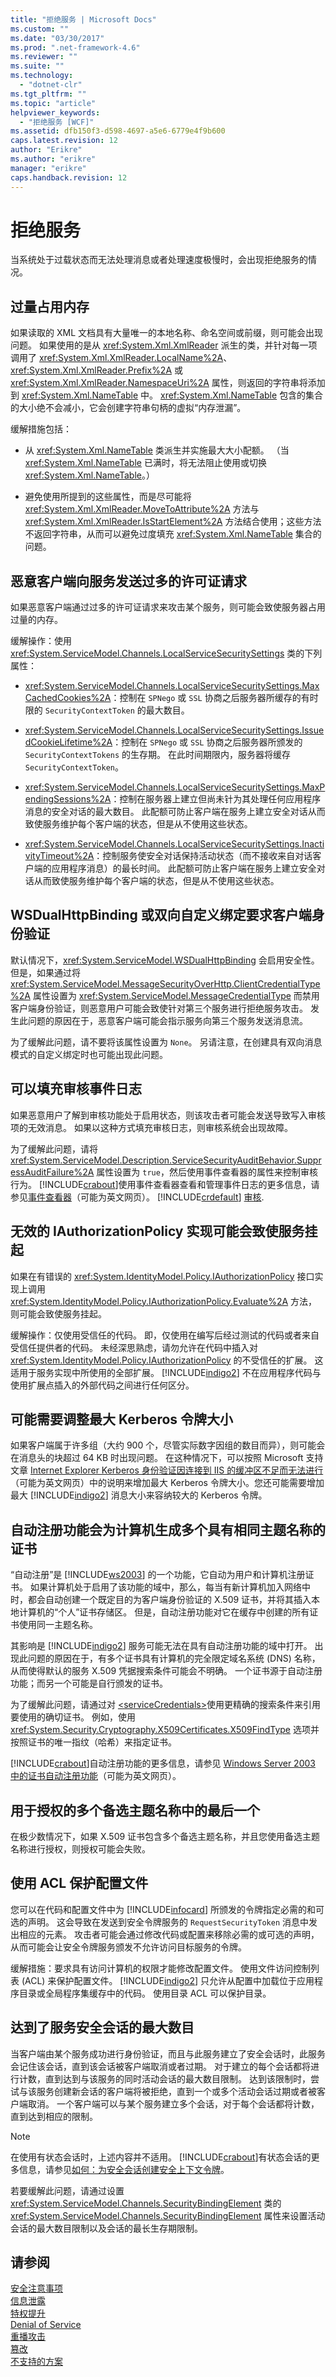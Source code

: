 ```yaml
---
title: "拒绝服务 | Microsoft Docs"
ms.custom: ""
ms.date: "03/30/2017"
ms.prod: ".net-framework-4.6"
ms.reviewer: ""
ms.suite: ""
ms.technology: 
  - "dotnet-clr"
ms.tgt_pltfrm: ""
ms.topic: "article"
helpviewer_keywords: 
  - "拒绝服务 [WCF]"
ms.assetid: dfb150f3-d598-4697-a5e6-6779e4f9b600
caps.latest.revision: 12
author: "Erikre"
ms.author: "erikre"
manager: "erikre"
caps.handback.revision: 12
---
```

# 拒绝服务
当系统处于过载状态而无法处理消息或者处理速度极慢时，会出现拒绝服务的情况。  
  
## 过量占用内存  
 如果读取的 XML 文档具有大量唯一的本地名称、命名空间或前缀，则可能会出现问题。  如果使用的是从 <xref:System.Xml.XmlReader> 派生的类，并针对每一项调用了 <xref:System.Xml.XmlReader.LocalName%2A>、<xref:System.Xml.XmlReader.Prefix%2A> 或 <xref:System.Xml.XmlReader.NamespaceUri%2A> 属性，则返回的字符串将添加到 <xref:System.Xml.NameTable> 中。  <xref:System.Xml.NameTable> 包含的集合的大小绝不会减小，它会创建字符串句柄的虚拟“内存泄漏”。  
  
 缓解措施包括：  
  
-   从 <xref:System.Xml.NameTable> 类派生并实施最大大小配额。  （当 <xref:System.Xml.NameTable> 已满时，将无法阻止使用或切换 <xref:System.Xml.NameTable>。）  
  
-   避免使用所提到的这些属性，而是尽可能将 <xref:System.Xml.XmlReader.MoveToAttribute%2A> 方法与 <xref:System.Xml.XmlReader.IsStartElement%2A> 方法结合使用；这些方法不返回字符串，从而可以避免过度填充 <xref:System.Xml.NameTable> 集合的问题。  
  
## 恶意客户端向服务发送过多的许可证请求  
 如果恶意客户端通过过多的许可证请求来攻击某个服务，则可能会致使服务器占用过量的内存。  
  
 缓解操作：使用 <xref:System.ServiceModel.Channels.LocalServiceSecuritySettings> 类的下列属性：  
  
-   <xref:System.ServiceModel.Channels.LocalServiceSecuritySettings.MaxCachedCookies%2A>：控制在 `SPNego` 或 `SSL` 协商之后服务器所缓存的有时限的 `SecurityContextToken` 的最大数目。  
  
-   <xref:System.ServiceModel.Channels.LocalServiceSecuritySettings.IssuedCookieLifetime%2A>：控制在 `SPNego` 或 `SSL` 协商之后服务器所颁发的 `SecurityContextTokens` 的生存期。  在此时间期限内，服务器将缓存 `SecurityContextToken`。  
  
-   <xref:System.ServiceModel.Channels.LocalServiceSecuritySettings.MaxPendingSessions%2A>：控制在服务器上建立但尚未针为其处理任何应用程序消息的安全对话的最大数目。  此配额可防止客户端在服务上建立安全对话从而致使服务维护每个客户端的状态，但是从不使用这些状态。  
  
-   <xref:System.ServiceModel.Channels.LocalServiceSecuritySettings.InactivityTimeout%2A>：控制服务使安全对话保持活动状态（而不接收来自对话客户端的应用程序消息）的最长时间。  此配额可防止客户端在服务上建立安全对话从而致使服务维护每个客户端的状态，但是从不使用这些状态。  
  
## WSDualHttpBinding 或双向自定义绑定要求客户端身份验证  
 默认情况下，<xref:System.ServiceModel.WSDualHttpBinding> 会启用安全性。  但是，如果通过将 <xref:System.ServiceModel.MessageSecurityOverHttp.ClientCredentialType%2A> 属性设置为 <xref:System.ServiceModel.MessageCredentialType> 而禁用客户端身份验证，则恶意用户可能会致使针对第三个服务进行拒绝服务攻击。  发生此问题的原因在于，恶意客户端可能会指示服务向第三个服务发送消息流。  
  
 为了缓解此问题，请不要将该属性设置为 `None`。  另请注意，在创建具有双向消息模式的自定义绑定时也可能出现此问题。  
  
## 可以填充审核事件日志  
 如果恶意用户了解到审核功能处于启用状态，则该攻击者可能会发送导致写入审核项的无效消息。  如果以这种方式填充审核日志，则审核系统会出现故障。  
  
 为了缓解此问题，请将 <xref:System.ServiceModel.Description.ServiceSecurityAuditBehavior.SuppressAuditFailure%2A> 属性设置为 `true`，然后使用事件查看器的属性来控制审核行为。  [!INCLUDE[crabout](../../../../includes/crabout-md.md)]使用事件查看器查看和管理事件日志的更多信息，请参见[事件查看器](http://go.microsoft.com/fwlink/?LinkId=186123)（可能为英文网页）。  [!INCLUDE[crdefault](../../../../includes/crdefault-md.md)] [审核](../../../../docs/framework/wcf/feature-details/auditing-security-events.md).  
  
## 无效的 IAuthorizationPolicy 实现可能会致使服务挂起  
 如果在有错误的 <xref:System.IdentityModel.Policy.IAuthorizationPolicy> 接口实现上调用 <xref:System.IdentityModel.Policy.IAuthorizationPolicy.Evaluate%2A> 方法，则可能会致使服务挂起。  
  
 缓解操作：仅使用受信任的代码。  即，仅使用在编写后经过测试的代码或者来自受信任提供者的代码。  未经深思熟虑，请勿允许在代码中插入对 <xref:System.IdentityModel.Policy.IAuthorizationPolicy> 的不受信任的扩展。  这适用于服务实现中所使用的全部扩展。  [!INCLUDE[indigo2](../../../../includes/indigo2-md.md)] 不在应用程序代码与使用扩展点插入的外部代码之间进行任何区分。  
  
## 可能需要调整最大 Kerberos 令牌大小  
 如果客户端属于许多组（大约 900 个，尽管实际数字因组的数目而异），则可能会在消息头的块超过 64 KB 时出现问题。  在这种情况下，可以按照 Microsoft 支持文章 [Internet Explorer Kerberos 身份验证因连接到 IIS 的缓冲区不足而无法进行](http://go.microsoft.com/fwlink/?LinkId=89176)（可能为英文网页）中的说明来增加最大 Kerberos 令牌大小。您还可能需要增加最大 [!INCLUDE[indigo2](../../../../includes/indigo2-md.md)] 消息大小来容纳较大的 Kerberos 令牌。  
  
## 自动注册功能会为计算机生成多个具有相同主题名称的证书  
 “自动注册”是 [!INCLUDE[ws2003](../../../../includes/ws2003-md.md)] 的一个功能，它自动为用户和计算机注册证书。  如果计算机处于启用了该功能的域中，那么，每当有新计算机加入网络中时，都会自动创建一个既定目的为客户端身份验证的 X.509 证书，并将其插入本地计算机的“个人”证书存储区。  但是，自动注册功能对它在缓存中创建的所有证书使用同一主题名称。  
  
 其影响是 [!INCLUDE[indigo2](../../../../includes/indigo2-md.md)] 服务可能无法在具有自动注册功能的域中打开。  出现此问题的原因在于，有多个证书具有计算机的完全限定域名系统 \(DNS\) 名称，从而使得默认的服务 X.509 凭据搜索条件可能会不明确。  一个证书源于自动注册功能；而另一个可能是自行颁发的证书。  
  
 为了缓解此问题，请通过对 [\<serviceCredentials\>](../../../../docs/framework/configure-apps/file-schema/wcf/servicecredentials.md)使用更精确的搜索条件来引用要使用的确切证书。  例如，使用 <xref:System.Security.Cryptography.X509Certificates.X509FindType> 选项并按照证书的唯一指纹（哈希）来指定证书。  
  
 [!INCLUDE[crabout](../../../../includes/crabout-md.md)]自动注册功能的更多信息，请参见 [Windows Server 2003 中的证书自动注册功能](http://go.microsoft.com/fwlink/?LinkId=95166)（可能为英文网页）。  
  
## 用于授权的多个备选主题名称中的最后一个  
 在极少数情况下，如果 X.509 证书包含多个备选主题名称，并且您使用备选主题名称进行授权，则授权可能会失败。  
  
## 使用 ACL 保护配置文件  
 您可以在代码和配置文件中为 [!INCLUDE[infocard](../../../../includes/infocard-md.md)] 所颁发的令牌指定必需的和可选的声明。  这会导致在发送到安全令牌服务的 `RequestSecurityToken` 消息中发出相应的元素。  攻击者可能会通过修改代码或配置来移除必需的或可选的声明，从而可能会让安全令牌服务颁发不允许访问目标服务的令牌。  
  
 缓解措施：要求具有访问计算机的权限才能修改配置文件。  使用文件访问控制列表 \(ACL\) 来保护配置文件。  [!INCLUDE[indigo2](../../../../includes/indigo2-md.md)] 只允许从配置中加载位于应用程序目录或全局程序集缓存中的代码。  使用目录 ACL 可以保护目录。  
  
## 达到了服务安全会话的最大数目  
 当客户端由某个服务成功进行身份验证，而且与此服务建立了安全会话时，此服务会记住该会话，直到该会话被客户端取消或者过期。  对于建立的每个会话都将进行计数，直到达到与该服务的同时活动会话的最大数目限制。  达到该限制时，尝试与该服务创建新会话的客户端将被拒绝，直到一个或多个活动会话过期或者被客户端取消。  一个客户端可以与某个服务建立多个会话，对于每个会话都将计数，直到达到相应的限制。  
  
> [!NOTE]
>  在使用有状态会话时，上述内容并不适用。  [!INCLUDE[crabout](../../../../includes/crabout-md.md)]有状态会话的更多信息，请参见[如何：为安全会话创建安全上下文令牌](../../../../docs/framework/wcf/feature-details/how-to-create-a-security-context-token-for-a-secure-session.md)。  
  
 若要缓解此问题，请通过设置 <xref:System.ServiceModel.Channels.SecurityBindingElement> 类的 <xref:System.ServiceModel.Channels.SecurityBindingElement> 属性来设置活动会话的最大数目限制以及会话的最长生存期限制。  
  
## 请参阅  
 [安全注意事项](../../../../docs/framework/wcf/feature-details/security-considerations-in-wcf.md)   
 [信息泄露](../../../../docs/framework/wcf/feature-details/information-disclosure.md)   
 [特权提升](../../../../docs/framework/wcf/feature-details/elevation-of-privilege.md)   
 [Denial of Service](../../../../docs/framework/wcf/feature-details/denial-of-service.md)   
 [重播攻击](../../../../docs/framework/wcf/feature-details/replay-attacks.md)   
 [篡改](../../../../docs/framework/wcf/feature-details/tampering.md)   
 [不支持的方案](../../../../docs/framework/wcf/feature-details/unsupported-scenarios.md)